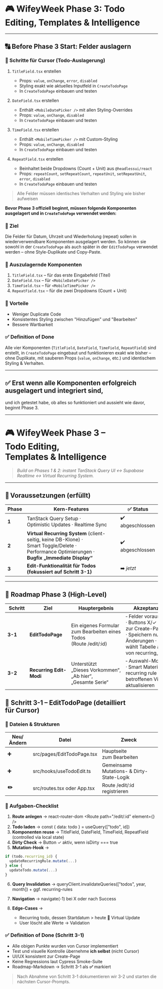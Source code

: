 # 🎮 WifeyWeek Phase 3: Todo Editing, Templates & Intelligence

---

## 🔠 Before Phase 3 Start: Felder auslagern

### 🧹 Schritte für Cursor (Todo-Auslagerung)

1. `TitleField.tsx` erstellen

   * Props: `value`, `onChange`, `error`, `disabled`
   * Styling exakt wie aktuelles Inputfeld in `CreateTodoPage`
   * In `CreateTodoPage` einbauen und testen

2. `DateField.tsx` erstellen

   * Enthält `<MobileDatePicker />` mit allen Styling-Overrides
   * Props: `value`, `onChange`, `disabled`
   * In `CreateTodoPage` einbauen und testen

3. `TimeField.tsx` erstellen

   * Enthält `<MobileTimePicker />` mit Custom-Styling
   * Props: `value`, `onChange`, `disabled`
   * In `CreateTodoPage` einbauen und testen

4. `RepeatField.tsx` erstellen

   * Beinhaltet beide Dropdowns (Count + Unit) aus `@headlessui/react`
   * Props: `repeatCount`, `setRepeatCount`, `repeatUnit`, `setRepeatUnit`, `error`, `disabled`
   * In `CreateTodoPage` einbauen und testen

> Alle Felder müssen identisches Verhalten und Styling wie bisher aufweisen

**Bevor Phase 3 offiziell beginnt, müssen folgende Komponenten ausgelagert und in `CreateTodoPage` verwendet werden:**

### 🌟 Ziel

Die Felder für Datum, Uhrzeit und Wiederholung (repeat) sollen in wiederverwendbare Komponenten ausgelagert werden. So können sie sowohl in der `CreateTodoPage` als auch später in der `EditTodoPage` verwendet werden – ohne Style-Duplikate und Copy-Paste.

### 📆 Auszulagernde Komponenten

1. `TitleField.tsx` – für das erste Eingabefeld (Titel)
2. `DateField.tsx` – für `<MobileDatePicker />`
3. `TimeField.tsx` – für `<MobileTimePicker />`
4. `RepeatField.tsx` – für die zwei Dropdowns (Count + Unit)

### 🧠 Vorteile

* Weniger Duplicate Code
* Konsistentes Styling zwischen "Hinzufügen" und "Bearbeiten"
* Bessere Wartbarkeit

### ✅ Definition of Done

Alle vier Komponenten (`TitleField`, `DateField`, `TimeField`, `RepeatField`) sind erstellt, in `CreateTodoPage` eingebaut und funktionieren exakt wie bisher – ohne Duplikate, mit sauberen Props (`value`, `onChange`, etc.) und identischem Styling & Verhalten.

---

## ✅ Erst wenn alle Komponenten erfolgreich ausgelagert und integriert sind,

und ich getestet habe, ob alles so funktioniert und aussieht wie davor,
beginnt Phase 3.

---

# 🎮 WifeyWeek **Phase 3 – Todo Editing, Templates & Intelligence**

> *Build on Phases 1 & 2: instant TanStack Query UI ↔ Supabase Realtime ↔ Virtual Recurring System.*

---

## 🚦 Voraussetzungen (erfüllt)

| Phase | Kern-Features                                                                                                                                   | ✅ Status         |
| ----- | ----------------------------------------------------------------------------------------------------------------------------------------------- | ---------------- |
| **1** | TanStack Query Setup · Optimistic Updates · Realtime Sync                                                                                       | ✔️ abgeschlossen |
| **2** | **Virtual Recurring System** (client-seitig, keine DB-Klone) · Smart Toggle/Delete · Performance Optimierungen · **Bugfix „Immediate Display“** | ✔️ abgeschlossen |
| **3** | **Edit-Funktionalität für Todos (fokussiert auf Schritt 3-1)**                                                                                  | ➡️ *jetzt*       |

---

## 🿬️ Roadmap Phase 3 (High-Level)

|  Schritt | Ziel                    | Hauptergebnis                                                      | Akzeptanzkriterien                                                                                                                                |
| -------- | ----------------------- | ------------------------------------------------------------------ | ------------------------------------------------------------------------------------------------------------------------------------------------- |
| **3-1**  | **EditTodoPage**        | Ein eigenes Formular zum Bearbeiten eines Todos (Route /edit/\:id) | ‑ Felder vorausgefüllt · Buttons X/✓ identisch zur Create-Page · Speichern nur bei Änderungen · Mutation wählt Tabelle abhängig von recurring\_id |
| **3-2**  | **Recurring Edit-Modi** | Unterstützt „Dieses Vorkommen“, „Ab hier“, „Gesamte Serie“         | ‑ Auswahl-Modal · Smart Materialize/Update recurring rule · Alle betroffenen Virtual Todos aktualisieren                                          |

## 🔄 **Schritt 3-1 – EditTodoPage** (detailliert für Cursor)

### 📂 Dateien & Strukturen

| Neu/Ändern | Datei                       | Zweck                                     |
| ---------- | --------------------------- | ----------------------------------------- |
| **➕**      | src/pages/EditTodoPage.tsx  | Hauptseite zum Bearbeiten                 |
| **➕**      | src/hooks/useTodoEdit.ts    | Gemeinsame Mutations- & Dirty-State-Logik |
| **✏️**     | src/routes.tsx oder App.tsx | Route /edit/\:id registrieren             |

### 🔧 Aufgaben-Checklist

1. **Route anlegen** → react-router-dom \<Route path="/edit/\:id" element={<EditTodoPage/>} />
2. **Todo laden** → const { data: todo } = useQuery(\["todo", id])
3. **Komponenten reuse** → TitleField, DateField, TimeField, RepeatField (controlled via local state)
4. **Dirty Check** → Button ✓ aktiv, wenn isDirty === true
5. **Mutation-Hook** →

```ts
if (todo.recurring_id) {
  updateRecurringRule.mutate(...)
} else {
  updateTodo.mutate(...)
}
```

6. **Query Invalidation** → queryClient.invalidateQueries(\["todos", year, month]) + ggf. recurring-rules
7. **Navigation** → navigate(-1) bei X oder nach Success
8. **Edge-Cases** →

   * Recurring todo, dessen Startdatum > heute 🔄 Virtual Update
   * User löscht alle Werte → Validation

### ✅ Definition of Done (Schritt 3-1)

* Alle obigen Punkte wurden von Cursor implementiert
* Test und visuelle Kontrolle übernehme **ich selbst** (nicht Cursor)
* UI/UX konsistent zur Create-Page
* Keine Regressions laut Cypress Smoke-Suite
* Roadmap-Markdown → Schritt 3-1 als **✅** markiert

> Nach Abnahme von Schritt 3-1 dokumentieren wir 3-2 und starten die nächsten Cursor-Prompts.
